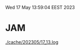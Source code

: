 Wed 17 May 13:59:04 EEST 2023
# JAM
<a href='./cache/202305/17_13.log'>./cache/202305/17_13.log</a>
